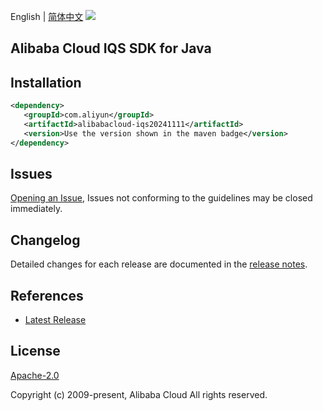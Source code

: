 English | [简体中文](README-CN.md)
![](https://aliyunsdk-pages.alicdn.com/icons/AlibabaCloud.svg)

## Alibaba Cloud IQS SDK for Java

## Installation

```xml
<dependency>
   <groupId>com.aliyun</groupId>
   <artifactId>alibabacloud-iqs20241111</artifactId>
   <version>Use the version shown in the maven badge</version>
</dependency>
```

## Issues
[Opening an Issue](https://github.com/aliyun/alibabacloud-java-async-sdk/issues/new), Issues not conforming to the guidelines may be closed immediately.

## Changelog
Detailed changes for each release are documented in the [release notes](./ChangeLog.txt).

## References
* [Latest Release](https://github.com/aliyun/alibabacloud-async-java-sdk/)

## License
[Apache-2.0](http://www.apache.org/licenses/LICENSE-2.0)

Copyright (c) 2009-present, Alibaba Cloud All rights reserved.
